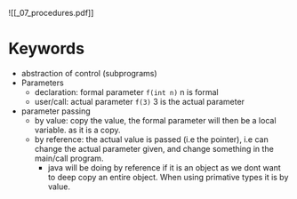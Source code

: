 ![[_07_procedures.pdf]]
# Keywords
* abstraction of control (subprograms)
* Parameters
	* declaration: formal parameter `f(int n)` n is formal
	* user/call: actual parameter `f(3)` 3 is the actual parameter
* parameter passing
	* by value: copy the value, the formal parameter will then be a local variable. as it is a copy.
	* by reference: the actual value is passed (i.e the pointer), i.e can change the actual parameter given, and change something in the main/call program.
		* java will be doing by reference if it is an object as we dont want to deep copy an entire object. When using primative types it is by value.